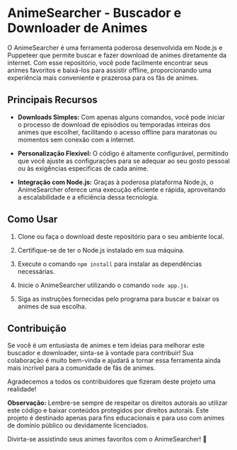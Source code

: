 # AnimeSearcher - Buscador e Downloader de Animes

O AnimeSearcher é uma ferramenta poderosa desenvolvida em Node.js e Puppeteer que permite buscar e fazer download de animes diretamente da internet. Com esse repositório, você pode facilmente encontrar seus animes favoritos e baixá-los para assistir offline, proporcionando uma experiência mais conveniente e prazerosa para os fãs de animes.

## Principais Recursos

- **Downloads Simples:** Com apenas alguns comandos, você pode iniciar o processo de download de episódios ou temporadas inteiras dos animes que escolher, facilitando o acesso offline para maratonas ou momentos sem conexão com a internet.

- **Personalização Flexível:** O código é altamente configurável, permitindo que você ajuste as configurações para se adequar ao seu gosto pessoal ou às exigências específicas de cada anime.

- **Integração com Node.js:** Graças à poderosa plataforma Node.js, o AnimeSearcher oferece uma execução eficiente e rápida, aproveitando a escalabilidade e a eficiência dessa tecnologia.

## Como Usar

1. Clone ou faça o download deste repositório para o seu ambiente local.

2. Certifique-se de ter o Node.js instalado em sua máquina.

3. Execute o comando `npm install` para instalar as dependências necessárias.

4. Inicie o AnimeSearcher utilizando o comando `node app.js`.

5. Siga as instruções fornecidas pelo programa para buscar e baixar os animes de sua escolha.

## Contribuição

Se você é um entusiasta de animes e tem ideias para melhorar este buscador e downloader, sinta-se à vontade para contribuir! Sua colaboração é muito bem-vinda e ajudará a tornar essa ferramenta ainda mais incrível para a comunidade de fãs de animes.

Agradecemos a todos os contribuidores que fizeram deste projeto uma realidade!

**Observação:** Lembre-se sempre de respeitar os direitos autorais ao utilizar este código e baixar conteúdos protegidos por direitos autorais. Este projeto é destinado apenas para fins educacionais e para uso com animes de domínio público ou devidamente licenciados.

Divirta-se assistindo seus animes favoritos com o AnimeSearcher! 🎉
